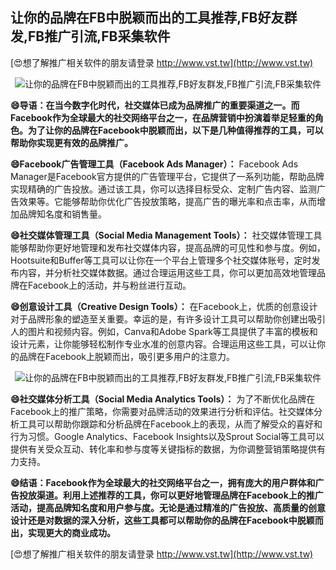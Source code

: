 ## **让你的品牌在FB中脱颖而出的工具推荐,FB好友群发,FB推广引流,FB采集软件**

[😍想了解推广相关软件的朋友请登录 http://www.vst.tw](http://www.vst.tw)

 <center><img src="https://vst.tw/MP4/tuiguang/png/6.png" alt="让你的品牌在FB中脱颖而出的工具推荐,FB好友群发,FB推广引流,FB采集软件"></center>

**😄导语：在当今数字化时代，社交媒体已成为品牌推广的重要渠道之一。而Facebook作为全球最大的社交网络平台之一，在品牌营销中扮演着举足轻重的角色。为了让你的品牌在Facebook中脱颖而出，以下是几种值得推荐的工具，可以帮助你实现更有效的品牌推广。**

**😄Facebook广告管理工具（Facebook Ads Manager）：**
Facebook Ads Manager是Facebook官方提供的广告管理平台，它提供了一系列功能，帮助品牌实现精确的广告投放。通过该工具，你可以选择目标受众、定制广告内容、监测广告效果等。它能够帮助你优化广告投放策略，提高广告的曝光率和点击率，从而增加品牌知名度和销售量。

**😄社交媒体管理工具（Social Media Management Tools）：**
社交媒体管理工具能够帮助你更好地管理和发布社交媒体内容，提高品牌的可见性和参与度。例如，Hootsuite和Buffer等工具可以让你在一个平台上管理多个社交媒体账号，定时发布内容，并分析社交媒体数据。通过合理运用这些工具，你可以更加高效地管理品牌在Facebook上的活动，并与粉丝进行互动。

**😄创意设计工具（Creative Design Tools）：**
在Facebook上，优质的创意设计对于品牌形象的塑造至关重要。幸运的是，有许多设计工具可以帮助你创建出吸引人的图片和视频内容。例如，Canva和Adobe Spark等工具提供了丰富的模板和设计元素，让你能够轻松制作专业水准的创意内容。合理运用这些工具，可以让你的品牌在Facebook上脱颖而出，吸引更多用户的注意力。

 <center><img src="https://vst.tw/MP4/tuiguang/png/7.png" alt="让你的品牌在FB中脱颖而出的工具推荐,FB好友群发,FB推广引流,FB采集软件"></center>

**😄社交媒体分析工具（Social Media Analytics Tools）：**
为了不断优化品牌在Facebook上的推广策略，你需要对品牌活动的效果进行分析和评估。社交媒体分析工具可以帮助你跟踪和分析品牌在Facebook上的表现，从而了解受众的喜好和行为习惯。Google Analytics、Facebook Insights以及Sprout Social等工具可以提供有关受众互动、转化率和参与度等关键指标的数据，为你调整营销策略提供有力支持。

**😄结语：Facebook作为全球最大的社交网络平台之一，拥有庞大的用户群体和广告投放渠道。利用上述推荐的工具，你可以更好地管理品牌在Facebook上的推广活动，提高品牌知名度和用户参与度。无论是通过精准的广告投放、高质量的创意设计还是对数据的深入分析，这些工具都可以帮助你的品牌在Facebook中脱颖而出，实现更大的商业成功。**

[😍想了解推广相关软件的朋友请登录 http://www.vst.tw](http://www.vst.tw)



